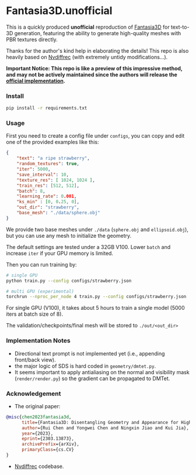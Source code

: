 # Fantasia3D.unofficial

This is a quickly produced **unofficial** reproduction of [Fantasia3D](https://fantasia3d.github.io/) for text-to-3D generation, featuring the ability to generate high-quality meshes with PBR textures directly.

Thanks for the author's kind help in elaborating the details! This repo is also heavily based on [Nvdiffrec](https://github.com/NVlabs/nvdiffrec) (with extremely untidy modifications...).

**Important Notice: This repo is like a preview of this impressive method, and may not be actively maintained since the authors will release the [official implementation](https://github.com/Gorilla-Lab-SCUT/Fantasia3D).**


### Install
```bash
pip install -r requirements.txt
```

### Usage
First you need to create a config file under `configs`, you can copy and edit one of the provided examples like this:
```json
{
    "text": "a ripe strawberry",
    "random_textures": true,
    "iter": 5000,
    "save_interval": 10,
    "texture_res": [ 1024, 1024 ],
    "train_res": [512, 512],
    "batch": 8,
    "learning_rate": 0.001,
    "ks_min" : [0, 0.25, 0],
    "out_dir": "strawberry",
    "base_mesh": "./data/sphere.obj"
}
```
We provide two base meshes under `./data` (`sphere.obj` and `ellipsoid.obj`), but you can use any mesh to initialize the geometry.

The default settings are tested under a 32GB V100. 
Lower `batch` and increase `iter` if your GPU memory is limited.

Then you can run training by:
```bash
# single GPU
python train.py --config configs/strawberry.json

# multi GPU (experimental)
torchrun --nproc_per_node 4 train.py --config configs/strawberry.json
```

For single GPU (V100), it takes about 5 hours to train a single model (5000 iters at batch size of 8).

The validation/checkpoints/final mesh will be stored to `./out/<out_dir>`

### Implementation Notes

* Directional text prompt is not implemented yet (i.e., appending front/back view).
* the major logic of SDS is hard coded in `geometry/dmtet.py`.
* It seems important to apply antialiasing on the normal and visibility mask (`render/render.py`) so the gradient can be propagated to DMTet.

### Acknowledgement
* The original paper:
```bibtex
@misc{chen2023fantasia3d,
      title={Fantasia3D: Disentangling Geometry and Appearance for High-quality Text-to-3D Content Creation}, 
      author={Rui Chen and Yongwei Chen and Ningxin Jiao and Kui Jia},
      year={2023},
      eprint={2303.13873},
      archivePrefix={arXiv},
      primaryClass={cs.CV}
}
```

* [Nvdiffrec](https://github.com/NVlabs/nvdiffrec) codebase.